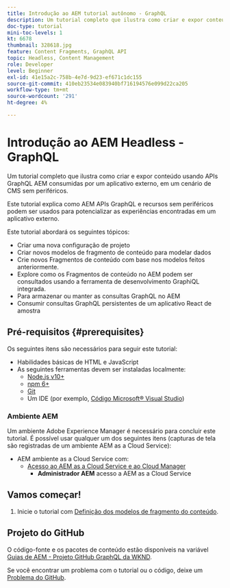 ```yaml
---
title: Introdução ao AEM tutorial autônomo - GraphQL
description: Um tutorial completo que ilustra como criar e expor conteúdo usando APIs GraphQL AEM.
doc-type: tutorial
mini-toc-levels: 1
kt: 6678
thumbnail: 328618.jpg
feature: Content Fragments, GraphQL API
topic: Headless, Content Management
role: Developer
level: Beginner
exl-id: 41e15a2c-758b-4e7d-9d23-ef671c1dc155
source-git-commit: 410eb23534e083940bf716194576e099d22ca205
workflow-type: tm+mt
source-wordcount: '291'
ht-degree: 4%

---
```


# Introdução ao AEM Headless - GraphQL

Um tutorial completo que ilustra como criar e expor conteúdo usando APIs GraphQL AEM consumidas por um aplicativo externo, em um cenário de CMS sem periféricos.

Este tutorial explica como AEM APIs GraphQL e recursos sem periféricos podem ser usados para potencializar as experiências encontradas em um aplicativo externo.

Este tutorial abordará os seguintes tópicos:

* Criar uma nova configuração de projeto
* Criar novos modelos de fragmento de conteúdo para modelar dados
* Crie novos Fragmentos de conteúdo com base nos modelos feitos anteriormente.
* Explore como os Fragmentos de conteúdo no AEM podem ser consultados usando a ferramenta de desenvolvimento GraphiQL integrada.
* Para armazenar ou manter as consultas GraphQL no AEM
* Consumir consultas GraphQL persistentes de um aplicativo React de amostra


## Pré-requisitos {#prerequisites}

Os seguintes itens são necessários para seguir este tutorial:

* Habilidades básicas de HTML e JavaScript
* As seguintes ferramentas devem ser instaladas localmente:
   * [Node.js v10+](https://nodejs.org/en/)
   * [npm 6+](https://www.npmjs.com/)
   * [Git](https://git-scm.com/)
   * Um IDE (por exemplo, [Código Microsoft® Visual Studio](https://code.visualstudio.com/))

### Ambiente AEM

Um ambiente Adobe Experience Manager é necessário para concluir este tutorial. É possível usar qualquer um dos seguintes itens (capturas de tela são registradas de um ambiente AEM as a Cloud Service):

* AEM ambiente as a Cloud Service com:
   * [Acesso ao AEM as a Cloud Service e ao Cloud Manager](/help/cloud-service/accessing/overview.md)
      * **Administrador AEM** acesso a AEM as a Cloud Service

## Vamos começar!

1. Inicie o tutorial com [Definição dos modelos de fragmento do conteúdo](content-fragment-models.md).

## Projeto do GitHub

O código-fonte e os pacotes de conteúdo estão disponíveis na variável [Guias de AEM - Projeto GitHub GraphQL da WKND](https://github.com/adobe/aem-guides-wknd-graphql).

Se você encontrar um problema com o tutorial ou o código, deixe um [Problema do GitHub](https://github.com/adobe/aem-guides-wknd-graphql/issues).
